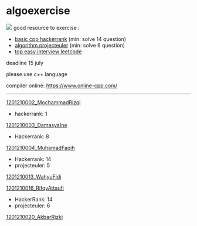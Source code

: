 # algoexercise

![](https://github.com/nursyah21/algoexercise/workflows/CodeQL/badge.svg)
good resource to exercise :
- [basic cpp hackerrank](https://www.hackerrank.com/domains/cpp?filters%5Bdifficulty%5D%5B%5D=easy)  (min: solve 14 question)
- [algorithm projecteuler](https://projecteuler.net/archives) (min: solve 6 question)
- [top easy interview leetcode](https://leetcode.com/explore/interview/card/top-interview-questions-easy/)

deadline 15 july

please use c++ language

compiler online: https://www.online-cpp.com/

---

[1201210002_MochammadRizqi](1201210002_MochammadRizqi)
- hackerrank: 1

[1201210003_DamasyaIne](1201210003_DamasyaIne)
- Hackerrank: 8

[1201210004_MuhamadFaqih](1201210004_MuhamadFaqih)
- Hackerrank: 14
- projecteuler: 5

[1201210013_WahyuFidi](1201210013_WahyuFidi)

[1201210016_RifqyAttaufi](1201210016_RifqyAttaufi)
- HackerRank: 14
- projecteuler: 6

[1201210020_AkbarRizki](1201210020_AkbarRizki)
